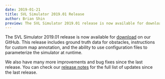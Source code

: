 ```yaml
---
date: 2019-01-21
title: SVL Simulator 2019.01 Release
author: Brian Shin
preview: The SVL Simulator 2019.01 release is now available for download on our GitHub. This release includes ground truth data for obstacles, instructions for custom map annotation, and the ability to...
---
```


The SVL Simulator 2019.01 release is now available for [download](https://github.com/lgsvl/simulator/releases/tag/2019.01) on our GitHub. This release includes ground truth data for obstacles, instructions for custom map annotation, and the ability to use configuration files to parameterize the simulator at runtime.

We also have many more improvements and bug fixes since the last release. You can check our [release notes](https://github.com/lgsvl/simulator/releases/tag/2019.01) for the full list of updates since the last release.
